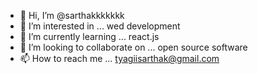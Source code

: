 - 👋 Hi, I’m @sarthakkkkkkk
- 👀 I’m interested in ... wed development
- 🌱 I’m currently learning ... react.js
- 💞️ I’m looking to collaborate on ... open source software
- 📫 How to reach me ... tyagiisarthak@gmail.com

<!---
sarthakkkkkkk/sarthakkkkkkk is a ✨ special ✨ repository because its `README.md` (this file) appears on your GitHub profile.
You can click the Preview link to take a look at your changes.
--->
